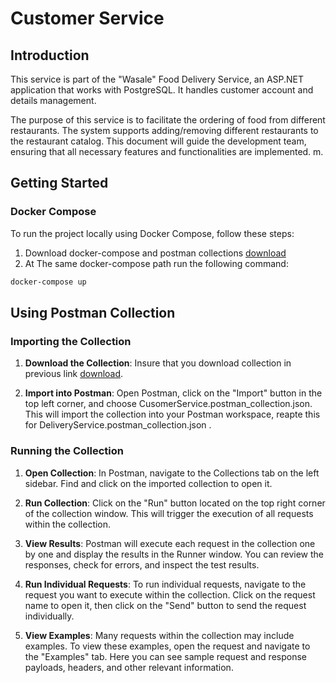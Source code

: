 # Customer Service

## Introduction

This service is part of the "Wasale" Food Delivery Service, an ASP.NET application that works with PostgreSQL. It handles customer account and details management.

The purpose of this service is to facilitate the ordering of food from different restaurants. The system supports adding/removing different restaurants to the restaurant catalog. This document will guide the development team, ensuring that all necessary features and functionalities are implemented.
m.

## Getting Started

### Docker Compose

To run the project locally using Docker Compose, follow these steps:

1. Download docker-compose and postman collections [download](https://drive.google.com/drive/folders/1a-NlPiDkp8zquijd9lQY_L0PNoV_7Jsv?usp=sharing)
2. At The same docker-compose path run the following command:

```bash
docker-compose up
```
## Using Postman Collection

### Importing the Collection

1. **Download the Collection**: Insure that you download collection in previous link [download](https://drive.google.com/drive/folders/1a-NlPiDkp8zquijd9lQY_L0PNoV_7Jsv?usp=sharing).

2. **Import into Postman**: Open Postman, click on the "Import" button in the top left corner, and choose CusomerService.postman_collection.json. This will import the collection into your Postman workspace, reapte this for DeliveryService.postman_collection.json .

### Running the Collection

1. **Open Collection**: In Postman, navigate to the Collections tab on the left sidebar. Find and click on the imported collection to open it.

2. **Run Collection**: Click on the "Run" button located on the top right corner of the collection window. This will trigger the execution of all requests within the collection.

3. **View Results**: Postman will execute each request in the collection one by one and display the results in the Runner window. You can review the responses, check for errors, and inspect the test results.

3. **Run Individual Requests**: To run individual requests, navigate to the request you want to execute within the collection. Click on the request name to open it, then click on the "Send" button to send the request individually.

4. **View Examples**: Many requests within the collection may include examples. To view these examples, open the request and navigate to the "Examples" tab. Here you can see sample request and response payloads, headers, and other relevant information.
